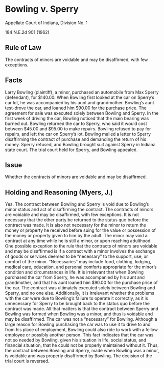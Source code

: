 # Bowling v. Sperry

Appellate Court of Indiana, Division No. 1

184 N.E.2d 901 (1962)

## Rule of Law

The contracts of minors are voidable and may be disaffirmed, with few exceptions.

## Facts

Larry Bowling (plaintiff), a minor, purchased an automobile from Max Sperry (defendant), for $140.00. When Bowling first looked at the car on Sperry’s car lot, he was accompanied by his aunt and grandmother. Bowling’s aunt test-drove the car, and loaned him $90.00 for the purchase price. The agreement for sale was executed solely between Bowling and Sperry. In the first week of driving the car, Bowling noticed that the main bearing was burned out. Bowling returned the car to Sperry, who said it would cost between $45.00 and $95.00 to make repairs. Bowling refused to pay for repairs, and left the car on Sperry’s lot. Bowling mailed a letter to Sperry disaffirming the contract of purchase and demanding the return of his money. Sperry refused, and Bowling brought suit against Sperry in Indiana state court. The trial court held for Sperry, and Bowling appealed.

## Issue

Whether the contracts of minors are voidable and may be disaffirmed.

## Holding and Reasoning (Myers, J.)

Yes. The contract between Bowling and Sperry is void due to Bowling’s minor status and act of disaffirming the contract. The contracts of minors are voidable and may be disaffirmed, with few exceptions. It is not necessary that the other party be returned to the status quo before the contract was made. It is also not necessary for the minor to return the money or property he received before suing for the value or possession of the money or property given to him by the adult. The minor may void a contract at any time while he is still a minor, or upon reaching adulthood. One possible exception to the rule that the contracts of minors are voidable and may be disaffirmed is if a contract with a minor involves the exchange of goods or services deemed to be “necessary” to the support, use, or comfort of the minor. “Necessaries” may include food, clothing, lodging, medical care, education, and personal comforts appropriate for the minor’s condition and circumstances in life. It is irrelevant that when Bowling purchased the car from Sperry, he was accompanied by his aunt and grandmother, and that his aunt loaned him $90.00 for the purchase price of the car. The contract was ultimately executed solely between Bowling and Sperry, and no one else. Additionally, it is irrelevant whether the problems with the car were due to Bowling’s failure to operate it correctly, as it is unnecessary for Sperry to be brought back to the status quo before the contract was made. All that matters is that the contract between Sperry and Bowling was formed when Bowling was a minor, and thus is voidable and may be disaffirmed. The car was not a “necessary” for Bowling. Although a large reason for Bowling purchasing the car was to use it to drive to and from his place of employment, Bowling could also ride to work with a fellow employee or possibly another person. This fact indicates that the car was not so needed by Bowling, given his situation in life, social status, and financial situation, that he could not be properly maintained without it. Thus, the contract between Bowling and Sperry, made when Bowling was a minor, is voidable and was properly disaffirmed by Bowling. The decision of the trial court is reversed.
